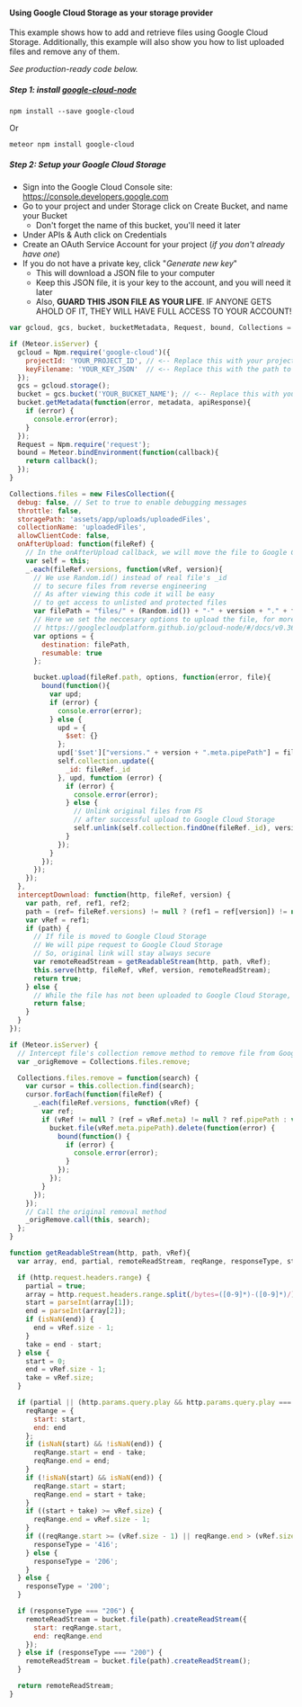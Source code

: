#### Using Google Cloud Storage as your storage provider
This example shows how to add and retrieve files using Google Cloud Storage.
Additionally, this example will also show you how to list uploaded files and remove any of them.

*See production-ready code below.*

##### Step 1: install [google-cloud-node](https://github.com/GoogleCloudPlatform/google-cloud-node)

```shell
npm install --save google-cloud
```
Or
```shell
meteor npm install google-cloud
```

##### Step 2: Setup your Google Cloud Storage
- Sign into the Google Cloud Console site: https://console.developers.google.com
- Go to your project and under Storage click on Create Bucket, and name your Bucket
  * Don't forget the name of this bucket, you'll need it later
- Under APIs & Auth click on Credentials
- Create an OAuth Service Account for your project (*if you don't already have one*)
- If you do not have a private key, click "*Generate new key*"
  * This will download a JSON file to your computer
  * Keep this JSON file, it is your key to the account, and you will need it later
  * Also, __GUARD THIS JSON FILE AS YOUR LIFE__. IF ANYONE GETS AHOLD OF IT, THEY WILL HAVE FULL ACCESS TO YOUR ACCOUNT!

```javascript
var gcloud, gcs, bucket, bucketMetadata, Request, bound, Collections = {};

if (Meteor.isServer) {
  gcloud = Npm.require('google-cloud')({
    projectId: 'YOUR_PROJECT_ID', // <-- Replace this with your project ID
    keyFilename: 'YOUR_KEY_JSON'  // <-- Replace this with the path to your key.json
  });
  gcs = gcloud.storage();
  bucket = gcs.bucket('YOUR_BUCKET_NAME'); // <-- Replace this with your bucket name
  bucket.getMetadata(function(error, metadata, apiResponse){
    if (error) {
      console.error(error);
    }
  });
  Request = Npm.require('request');
  bound = Meteor.bindEnvironment(function(callback){
    return callback();
  });
}

Collections.files = new FilesCollection({
  debug: false, // Set to true to enable debugging messages
  throttle: false,
  storagePath: 'assets/app/uploads/uploadedFiles',
  collectionName: 'uploadedFiles',
  allowClientCode: false,
  onAfterUpload: function(fileRef) {
    // In the onAfterUpload callback, we will move the file to Google Cloud Storage
    var self = this;
    _.each(fileRef.versions, function(vRef, version){
      // We use Random.id() instead of real file's _id
      // to secure files from reverse engineering
      // As after viewing this code it will be easy
      // to get access to unlisted and protected files
      var filePath = "files/" + (Random.id()) + "-" + version + "." + fileRef.extension;
      // Here we set the neccesary options to upload the file, for more options, see
      // https://googlecloudplatform.github.io/gcloud-node/#/docs/v0.36.0/storage/bucket?method=upload
      var options = {
        destination: filePath,
        resumable: true
      };

      bucket.upload(fileRef.path, options, function(error, file){
        bound(function(){
          var upd;
          if (error) {
            console.error(error);
          } else {
            upd = {
              $set: {}
            };
            upd['$set']["versions." + version + ".meta.pipePath"] = filePath;
            self.collection.update({
              _id: fileRef._id
            }, upd, function (error) {
              if (error) {
                console.error(error);
              } else {
                // Unlink original files from FS
                // after successful upload to Google Cloud Storage
                self.unlink(self.collection.findOne(fileRef._id), version);
              }
            });
          }
        });
      });
    });
  },
  interceptDownload: function(http, fileRef, version) {
    var path, ref, ref1, ref2;
    path = (ref= fileRef.versions) != null ? (ref1 = ref[version]) != null ? (ref2 = ref1.meta) != null ? ref2.pipePath : void 0 : void 0 : void 0;
    var vRef = ref1;
    if (path) {
      // If file is moved to Google Cloud Storage
      // We will pipe request to Google Cloud Storage
      // So, original link will stay always secure
      var remoteReadStream = getReadableStream(http, path, vRef);
      this.serve(http, fileRef, vRef, version, remoteReadStream);
      return true;
    } else {
      // While the file has not been uploaded to Google Cloud Storage, we will serve it from the filesystem
      return false;
    }
  }
});

if (Meteor.isServer) {
  // Intercept file's collection remove method to remove file from Google Cloud Storage
  var _origRemove = Collections.files.remove;

  Collections.files.remove = function(search) {
    var cursor = this.collection.find(search);
    cursor.forEach(function(fileRef) {
      _.each(fileRef.versions, function(vRef) {
        var ref;
        if (vRef != null ? (ref = vRef.meta) != null ? ref.pipePath : void 0 : void 0) {
          bucket.file(vRef.meta.pipePath).delete(function(error) {
            bound(function() {
              if (error) {
                console.error(error);
              }
            });
          });
        }
      });
    });
    // Call the original removal method
    _origRemove.call(this, search);
  };
}

function getReadableStream(http, path, vRef){
  var array, end, partial, remoteReadStream, reqRange, responseType, start, take;

  if (http.request.headers.range) {
    partial = true;
    array = http.request.headers.range.split(/bytes=([0-9]*)-([0-9]*)/);
    start = parseInt(array[1]);
    end = parseInt(array[2]);
    if (isNaN(end)) {
      end = vRef.size - 1;
    }
    take = end - start;
  } else {
    start = 0;
    end = vRef.size - 1;
    take = vRef.size;
  }

  if (partial || (http.params.query.play && http.params.query.play === 'true')) {
    reqRange = {
      start: start,
      end: end
    };
    if (isNaN(start) && !isNaN(end)) {
      reqRange.start = end - take;
      reqRange.end = end;
    }
    if (!isNaN(start) && isNaN(end)) {
      reqRange.start = start;
      reqRange.end = start + take;
    }
    if ((start + take) >= vRef.size) {
      reqRange.end = vRef.size - 1;
    }
    if ((reqRange.start >= (vRef.size - 1) || reqRange.end > (vRef.size - 1))) {
      responseType = '416';
    } else {
      responseType = '206';
    }
  } else {
    responseType = '200';
  }

  if (responseType === "206") {
    remoteReadStream = bucket.file(path).createReadStream({
      start: reqRange.start,
      end: reqRange.end
    });
  } else if (responseType === "200") {
    remoteReadStream = bucket.file(path).createReadStream();
  }

  return remoteReadStream;
}
```
